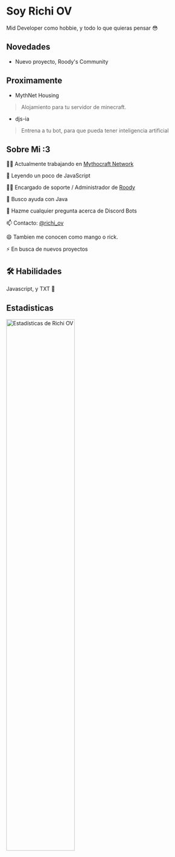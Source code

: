 
# Soy Richi OV

Mid Developer como hobbie, y todo lo que quieras pensar 😳​


## Novedades

- Nuevo proyecto, Roody's Community

## Proximamente 

- MythNet Housing

> Alojamiento para tu servidor de minecraft.

- djs-ia

> Entrena a tu bot, para que pueda tener inteligencia artificial

## Sobre Mi :3
👩‍💻 Actualmente trabajando en [Mythocraft Network](https://discord.mythocraft.com)

🧠 Leyendo un poco de JavaScript

👯‍♀️ Encargado de soporte / Administrador de [Roody](http://discord.roody.xyz)

🤔 Busco ayuda con Java

💬 Hazme cualquier pregunta acerca de Discord Bots

📫 Contacto: [@richi_ov](https://twitter.com/richi_ov)

😄 Tambien me conocen como mango o rick.

⚡️ En busca de nuevos proyectos


## 🛠 Habilidades
Javascript, y TXT 🥵



## Estadisticas

<img align="left" src="https://github-readme-stats.vercel.app/api?username=richiov&&show_icons=true&include_all_commits=true&title_color=fff&icon_color=79ff97&text_color=efefef&bg_color=24292e" alt="Estadísticas de Richi OV" width="60%">


